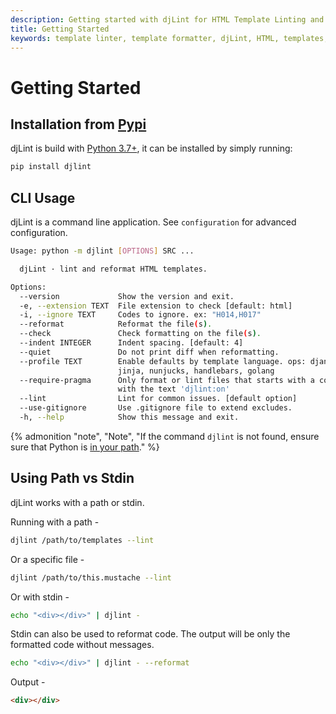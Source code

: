 ```yaml
---
description: Getting started with djLint for HTML Template Linting and Formatting. Take advantage of the easy cli interface and many formatter options.
title: Getting Started
keywords: template linter, template formatter, djLint, HTML, templates, formatter, linter, usage
---
```


# Getting Started

## Installation from [Pypi](https://pypi.org/project/djlint/)

djLint is build with [Python 3.7+](https://python.org), it can be installed by simply running:

```bash
pip install djlint
```

## CLI Usage

djLint is a command line application. See `configuration` for advanced configuration.

```bash
Usage: python -m djlint [OPTIONS] SRC ...

  djLint · lint and reformat HTML templates.

Options:
  --version             Show the version and exit.
  -e, --extension TEXT  File extension to check [default: html]
  -i, --ignore TEXT     Codes to ignore. ex: "H014,H017"
  --reformat            Reformat the file(s).
  --check               Check formatting on the file(s).
  --indent INTEGER      Indent spacing. [default: 4]
  --quiet               Do not print diff when reformatting.
  --profile TEXT        Enable defaults by template language. ops: django,
                        jinja, nunjucks, handlebars, golang
  --require-pragma      Only format or lint files that starts with a comment
                        with the text 'djlint:on'
  --lint                Lint for common issues. [default option]
  --use-gitignore       Use .gitignore file to extend excludes.
  -h, --help            Show this message and exit.
```

{% admonition
   "note",
   "Note",
   "If the command `djlint` is not found, ensure sure that Python is [in your path](https://www.geeksforgeeks.org/how-to-add-python-to-windows-path/)."
%}

## Using Path vs Stdin

djLint works with a path or stdin.

Running with a path -

```bash
djlint /path/to/templates --lint
```

Or a specific file -

```bash
djlint /path/to/this.mustache --lint
```

Or with stdin -

```bash
echo "<div></div>" | djlint -
```

Stdin can also be used to reformat code. The output will be only the formatted code without messages.

```bash
echo "<div></div>" | djlint - --reformat
```

Output -

```html
<div></div>
```
